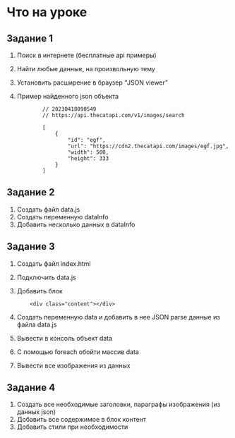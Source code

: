 # Что на уроке

## Задание 1

1.  Поиск в интернете (бесплатные api примеры)
2.  Найти любые данные, на произвольную тему
3.  Установить расширение в браузер “JSON viewer”
4.  Пример найденного json объекта

        		// 20230418090549
        		// https://api.thecatapi.com/v1/images/search

        		[
        			{
        				"id": "egf",
        				"url": "https://cdn2.thecatapi.com/images/egf.jpg",
        				"width": 500,
        				"height": 333
        			}
        		]

## Задание 2

1. Создать файл data.js
2. Создать переменную dataInfo
3. Добавить несколько данных в dataInfo

## Задание 3

1.  Создать файл index.html
2.  Подключить data.js
3.  Добавить блок

        	<div class="content"></div>

4.  Создать переменную data и добавить в нее JSON parse данные из
    файла data.js
5.  Вывести в консоль объект data
6.  С помощью foreach обойти массив data
7.  Вывести все изображения из данных

## Задание 4

1. Создать все необходимые заголовки, параграфы изображения (из
   данных json)
2. Добавить все содержимое в блок контент
3. Добавить стили при необходимости
